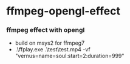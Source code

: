 # ffmpeg-opengl-effect
### ffmpeg effect with opengl
- build on msys2 for ffmpeg7
- .\ffplay.exe .\test\test.mp4 -vf "vernus=name=soul:start=2:duration=999"